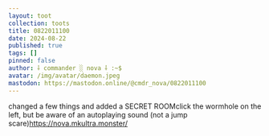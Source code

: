 ```yaml
---
layout: toot
collection: toots
title: 0822011100
date: 2024-08-22
published: true
tags: []
pinned: false
author: ⸸ commander ░ nova ⸸ :~$
avatar: /img/avatar/daemon.jpeg
mastodon: https://mastodon.online/@cmdr_nova/0822011100
---
```


changed a few things and added a SECRET ROOMclick the wormhole on the left, but be aware of an autoplaying sound (not a jump scare)https://nova.mkultra.monster/
